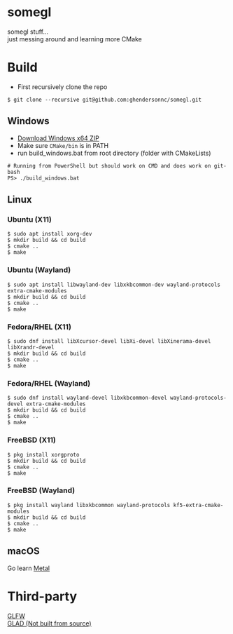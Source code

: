 # somegl

somegl stuff...  
just messing around and learning more CMake  

# Build

* First recursively clone the repo

```
$ git clone --recursive git@github.com:ghendersonnc/somegl.git
```

## Windows
* [Download Windows x64 ZIP](https://cmake.org/download/)
* Make sure `CMake/bin` is in PATH
* run build_windows.bat from root directory (folder with CMakeLists)  
```
# Running from PowerShell but should work on CMD and does work on git-bash
PS> ./build_windows.bat
```
## Linux

### Ubuntu (X11)
```
$ sudo apt install xorg-dev
$ mkdir build && cd build
$ cmake ..
$ make
```

### Ubuntu (Wayland)
```
$ sudo apt install libwayland-dev libxkbcommon-dev wayland-protocols extra-cmake-modules
$ mkdir build && cd build
$ cmake ..
$ make
```

### Fedora/RHEL (X11)
```
$ sudo dnf install libXcursor-devel libXi-devel libXinerama-devel libXrandr-devel
$ mkdir build && cd build
$ cmake ..
$ make
```
### Fedora/RHEL (Wayland)
```
$ sudo dnf install wayland-devel libxkbcommon-devel wayland-protocols-devel extra-cmake-modules
$ mkdir build && cd build
$ cmake ..
$ make
```

### FreeBSD (X11)
```
$ pkg install xorgproto
$ mkdir build && cd build
$ cmake ..
$ make
```
### FreeBSD (Wayland)
```
$ pkg install wayland libxkbcommon wayland-protocols kf5-extra-cmake-modules
$ mkdir build && cd build
$ cmake ..
$ make
```

## macOS
Go learn [Metal](https://developer.apple.com/metal/)

# Third-party
[GLFW](https://github.com/glfw/glfw)  
[GLAD (Not built from source)](https://github.com/Dav1dde/glad)
